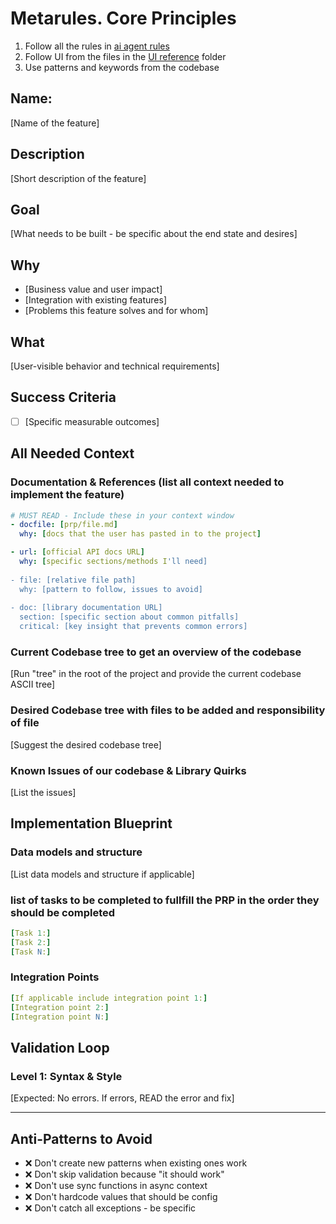 # Metarules. Core Principles
1. Follow all the rules in [ai agent rules](../1_ai_agent_rules.md)
2. Follow UI from the files in the [UI reference](../1_ui_reference) folder
3. Use patterns and keywords from the codebase

## Name: 
[Name of the feature]

## Description
[Short description of the feature]

## Goal
[What needs to be built - be specific about the end state and desires]

## Why
- [Business value and user impact]
- [Integration with existing features]
- [Problems this feature solves and for whom]

## What
[User-visible behavior and technical requirements]

## Success Criteria
- [ ] [Specific measurable outcomes]

## All Needed Context

### Documentation & References (list all context needed to implement the feature)
```yaml
# MUST READ - Include these in your context window
- docfile: [prp/file.md]
  why: [docs that the user has pasted in to the project]

- url: [official API docs URL]
  why: [specific sections/methods I'll need]
  
- file: [relative file path]
  why: [pattern to follow, issues to avoid]
  
- doc: [library documentation URL] 
  section: [specific section about common pitfalls]
  critical: [key insight that prevents common errors]

```

### Current Codebase tree to get an overview of the codebase
[Run "tree" in the root of the project and provide the current codebase ASCII tree]

### Desired Codebase tree with files to be added and responsibility of file
[Suggest the desired codebase tree]

### Known Issues of our codebase & Library Quirks
[List the issues]

## Implementation Blueprint

### Data models and structure
[List data models and structure if applicable]

### list of tasks to be completed to fullfill the PRP in the order they should be completed

```yaml
[Task 1:]
[Task 2:]
[Task N:]

```

### Integration Points
```yaml
[If applicable include integration point 1:]
[Integration point 2:]
[Integration point N:]
```

## Validation Loop

### Level 1: Syntax & Style
[Expected: No errors. If errors, READ the error and fix]

---

## Anti-Patterns to Avoid
- ❌ Don't create new patterns when existing ones work
- ❌ Don't skip validation because "it should work"
- ❌ Don't use sync functions in async context
- ❌ Don't hardcode values that should be config
- ❌ Don't catch all exceptions - be specific